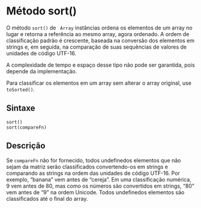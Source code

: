 # Método sort()

O método `sort()` de ` Array` instâncias ordena os elementos de um array no lugar e retorna a referência ao mesmo array, agora ordenado. A ordem de classificação padrão é crescente, baseada na conversão dos elementos em strings e, em seguida, na comparação de suas sequências de valores de unidades de código UTF-16.

A complexidade de tempo e espaço desse tipo não pode ser garantida, pois depende da implementação.

Para classificar os elementos em um array sem alterar o array original, use `toSorted()`.

## Sintaxe

```
sort()
sort(compareFn)
```

## Descrição

Se `compareFn` não for fornecido, todos undefinedos elementos que não sejam da matriz serão classificados convertendo-os em strings e comparando as strings na ordem das unidades de código UTF-16. Por exemplo, “banana” vem antes de “cereja”. Em uma classificação numérica, 9 vem antes de 80, mas como os números são convertidos em strings, “80” vem antes de “9” na ordem Unicode. Todos undefinedos elementos são classificados até o final do array.